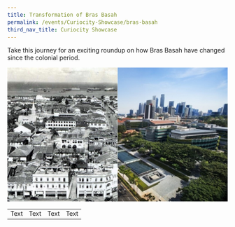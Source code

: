 ```yaml
---
title: Transformation of Bras Basah
permalink: /events/Curiocity-Showcase/bras-basah
third_nav_title: Curiocity Showcase
---
```

Take this journey for an exciting roundup on how Bras Basah have changed since the colonial period.

![Alt text for image on Isomer site](/images/sample-bb-landing-banner.png)



| |  |  | |
| :--------: | :--------: | :--------: |  :--------: |
| Text     | Text     | Text     | Text     |

